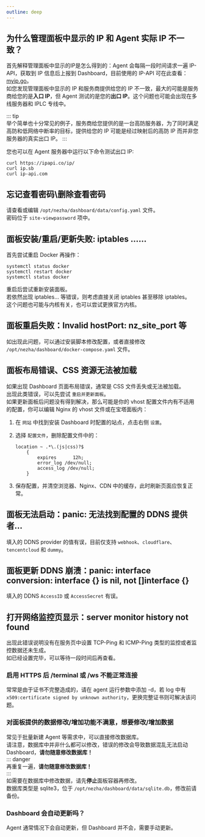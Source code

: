 ```yaml
---
outline: deep
---
```


## 为什么管理面板中显示的 IP 和 Agent 实际 IP 不一致？

首先解释管理面板中显示的IP是怎么得到的：Agent 会每隔一段时间请求一遍 IP-API，获取到 IP 信息后上报到 Dashboard，目前使用的 IP-API 可在此查看：[myip.go](https://github.com/nezhahq/agent/blob/main/pkg/monitor/myip.go)。  
如您发现管理面板中显示的 IP 和服务商提供给您的 IP 不一致，最大的可能是服务商给您的是**入口 IP**，但 Agent 测试的是您的**出口 IP**。这个问题也可能会出现在多线服务器和 IPLC 专线中。

::: tip  
举个简单也十分常见的例子，服务商给您提供的是一台高防服务器，为了同时满足高防和低网络中断率的目标，提供给您的 IP 可能是经过映射后的高防 IP 而并非您服务器的真实出口 IP。
:::

您也可以在 Agent 服务器中运行以下命令测试出口 IP:

```shell
curl https://ipapi.co/ip/
curl ip.sb
curl ip-api.com
```

## 忘记查看密码\删除查看密码

请查看或编辑 `/opt/nezha/dashboard/data/config.yaml` 文件。   
密码位于 `site-viewpassword` 项中。

## 面板安装/重启/更新失败: iptables ......

首先尝试重启 Docker 再操作：

```shell
systemctl status docker
systemctl restart docker
systemctl status docker
```

重启后尝试重新安装面板。  
若依然出现 iptables... 等错误，则考虑直接关闭 iptables 甚至移除 iptables。  
这个问题也可能与内核有关，也可以尝试更换官方内核。

## 面板重启失败：Invalid hostPort: nz_site_port 等

如出现此问题，可以通过安装脚本修改配置，或者直接修改 `/opt/nezha/dashboard/docker-compose.yaml` 文件。

## 面板布局错误、CSS 资源无法被加载

如果出现 Dashboard 页面布局错误，通常是 CSS 文件丢失或无法被加载。  
出现此类错误，可以先尝试 `重启并更新面板`。  
如果更新面板后问题没有得到解决，那么可能是你的 vhost 配置文件内有不适用的配置，你可以编辑 Nginx 的 vhost 文件或在宝塔面板内：

1. 在 `网站` 中找到安装 Dashboard 时配置的站点，点击右侧 `设置`。
2. 选择 `配置文件`，删除配置文件中的：

    ```nginx
    location ~ .*\.(js|css)?$
        {
            expires      12h;
            error_log /dev/null;
            access_log /dev/null;
        }
    ```

3. 保存配置，并清空浏览器、Nginx、CDN 中的缓存，此时刷新页面应恢复正常。

## 面板无法启动：panic: 无法找到配置的 DDNS 提供者...

填入的 DDNS provider 的值有误，目前仅支持 `webhook`、`cloudflare`、`tencentcloud` 和 `dummy`。

## 面板更新 DDNS 崩溃：panic: interface conversion: interface {} is nil, not []interface {}

填入的 DDNS `AccessID` 或 `AccessSecret` 有误。

## 打开网络监控页显示：server monitor history not found

出现此错误说明没有在服务页中设置 TCP-Ping 和 ICMP-Ping 类型的监控或者监控数据还未生成。   
如已经设置完毕，可以等待一段时间后再查看。

### 启用 HTTPS 后 /terminal 或 /ws 不能正常连接

常常是由于证书不完整造成的，请在 agent 运行参数中添加 -d，若 log 中有 `x509:certificate signed by unknown authority`，更换完整证书则可解决该问题。

### 对面板提供的数据修改/增加功能不满意，想要修改/增加数据

常见于批量新建 Agent 等需求中，可以直接修改数据库。  
请注意，数据库中并非什么都可以修改，错误的修改会导致数据混乱无法启动 Dashboard，**请勿随意修改数据库！**  
::: danger  
再重复一遍，**请勿随意修改数据库！**  
:::  
如需要在数据库中修改数据，请先**停止**面板容器再修改。  
数据库类型是 sqlite3，位于 `/opt/nezha/dashboard/data/sqlite.db`，修改前请备份。

### Dashboard 会自动更新吗？

Agent 通常情况下会自动更新，但 Dashboard 并不会，需要手动更新。